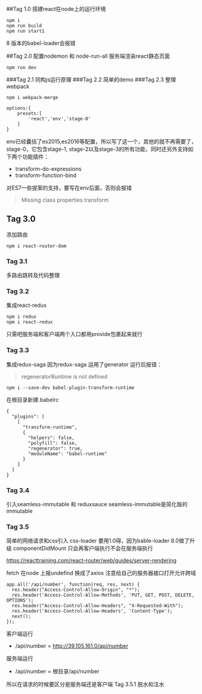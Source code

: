 ##Tag 1.0
搭建react在node上的运行环境
```
npm i 
npm run build
npm run start1
```
8 版本的babel-loader会报错

##Tag 2.0
配置nodemon 和 node-run-all 
服务端渲染react静态页面
```
npm run dev
```
###Tag 2.1 
同构js运行原理
###Tag 2.2 
简单的demo
###Tag 2.3 
整理webpack
```
npm i webpack-merge
```
```
options:{
    presets:[
        'react','env','stage-0'
    ]
}
```
env已经囊括了es2015,es2016等配置，所以写了这一个，其他的就不再需要了，
stage-0，它包含stage-1, stage-2以及stage-3的所有功能，同时还另外支持如下两个功能插件：
* transform-do-expressions
* transform-function-bind

对ES7一些提案的支持，要写在env后面，否则会报错
>Missing class properties transform

## Tag 3.0 
添加路由 
```
npm i react-router-dom
```
### Tag 3.1
多路由跳转及代码整理
### Tag 3.2
集成react-redux
```
npm i redux
npm i react-redux
```
只需吧服务端和客户端两个入口都用provide包裹起来就行
### Tag 3.3
集成redux-saga
因为redux-saga 运用了generator
运行后报错：
>regeneratorRuntime is not defined
```
npm i --save-dev babel-plugin-transform-runtime
```
在根目录新建.babelrc
```
{
  "plugins": [
    [
      "transform-runtime",
      {
        "helpers": false,
        "polyfill": false,
        "regenerator": true,
        "moduleName": "babel-runtime"
      }
    ]
  ]
}
```
### Tag 3.4
引入seamless-immutable 和 reduxsauce
seamless-immutable是简化版的immutable

### Tag 3.5
简单的网络请求和css引入 
css-loader 要用1.0得，因为bable-loader 8.0做了升级
componentDidMount 只会再客户端执行不会在服务端执行

https://reacttraining.com/react-router/web/guides/server-rendering

fetch 在node 上报undefind 换成了axios
注意给自己的服务器接口打开允许跨域
```
app.all('/api/number', function(req, res, next) {
  res.header("Access-Control-Allow-Origin", "*");
  res.header('Access-Control-Allow-Methods', 'PUT, GET, POST, DELETE, OPTIONS');
  res.header("Access-Control-Allow-Headers", "X-Requested-With");
  res.header('Access-Control-Allow-Headers', 'Content-Type');
  next();
});
```

客户端运行
 * /api/number = http://39.105.161.0/api/number
 
服务端运行
 * /api/number = 根目录/api/number

 所以在请求的时候要区分是服务端还是客户端
Tag 3.5.1
脱水和注水